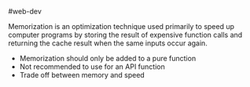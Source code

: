 #web-dev 

Memorization is an optimization technique used primarily to speed up computer programs by storing the result of expensive function calls and returning the cache result when the same inputs occur again.

-   Memorization should only be added to a pure function
-   Not recommended to use for an API function
-   Trade off between memory and speed